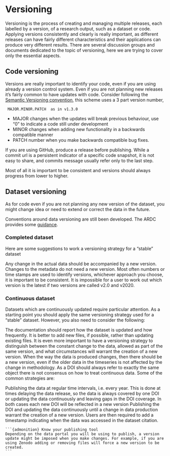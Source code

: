 # Versioning

Versioning is the process of creating and managing multiple releases, each labelled by a version, of a research output, such as a dataset or code. Applying versions consistently and clearly is really important, as different releases can have fairly different characteristics and their applications can produce very different results. There are several discussion groups and documents dedicated to the topic of versioning, here we are trying to cover only the essential aspects. 

## Code versioning
Versions are really important to identify your code, even if you are using already a version control system. Even if you are not planning new releases it’s fairly common to have updates with code. Consider following the [Semantic Versioning convention](https://semver.org/), this scheme uses a 3 part version number,

     MAJOR.MINOR.PATCH  as in v1.3.0

* MAJOR changes when the updates will break previous behaviour, use “0” to indicate a code still under development
* MINOR changes when adding new functionality in a backwards compatible manner
* PATCH number when you make backwards compatible bug fixes.

If you are using GitHub, produce a release before publishing. While a commit url is a persistent indicator of a specific code snapshot, it is not easy to share, and commits message usually refer only to the last step.

Most of all it is important to be consistent and versions should always progress from lower to higher.

## Dataset versioning
As for code even if you are not planning any new version of the dataset, you might change idea or need to extend or correct the data in the future.

Conventions around data versioning are still been developed. The ARDC provides some [guidance](https://ardc.edu.au/resources/working-with-data/data-versioning/). 

### Completed dataset
Here are some suggestions to work a versioning strategy for a “stable” dataset

Any change in the actual data should be accompanied by a new version.
Changes to the metadata do not need a new version.
Most often numbers or time stamps are used to identify versions, whichever approach you choose, it is important to be consistent. It is impossible for a user to work out which version is the latest if two versions are called v2.0 and v2020. 

### Continuous dataset
Datasets which are continuously updated require particular attention. As a starting point you should apply the same versioning strategy used for a “stable” dataset. However, you also need to consider the following:

The documentation should report how the dataset is updated and how frequently.
It is better to add new files, if possible, rather than updating existing files.
It is even more important to have a versioning strategy to distinguish between the constant change to the data, allowed as part of the same version, and what circumstances will warrant the creation of a new version.
When the way the data is produced changes, then there should be a new version, even if the older data in the timeseries is not affected by the change in methodology.
As a DOI should always refer to exactly the same object there is not consensus on how to treat continuous data. Some of the common strategies are:

Publishing the data at regular time intervals, i.e. every year. This is done at times delaying the data release, so the data is always covered by one DOI or updating the data continuously and leaving gaps in the DOI coverage. In both cases each new DOI will be reflected in a new version
Publishing the DOI and updating the data continuously until a change in data production warrant the creation of a new version. Users are then required to add a timestamp indicating when the data was accessed in the dataset citation.
````
```{admonition} Know your publishing tool
Depending on the data portal you will be using to publish, a version update might be imposed when you make changes. For example, if you are using Zenodo adding or removing files will force a new version to be created.
```
````
